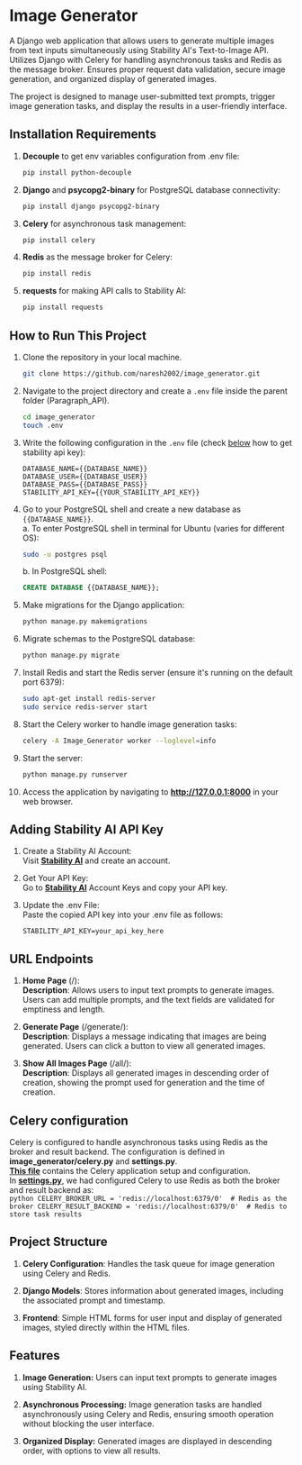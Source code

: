 # Image Generator
A Django web application that allows users to generate multiple images from text inputs simultaneously using Stability AI's Text-to-Image API.
Utilizes Django with Celery for handling asynchronous tasks and Redis as the message broker.
Ensures proper request data validation, secure image generation, and organized display of generated images.

The project is designed to manage user-submitted text prompts, trigger image generation tasks, and display the results in a user-friendly interface.


## Installation Requirements

1. **Decouple** to get env variables configuration from .env file:  
    ```bash
    pip install python-decouple
    ```
2. **Django** and **psycopg2-binary** for PostgreSQL database connectivity:  
    ```bash
    pip install django psycopg2-binary
    ```
3. **Celery** for asynchronous task management:  
    ```bash
    pip install celery
    ```
4. **Redis** as the message broker for Celery:  
    ```bash
    pip install redis
    ```
5. **requests** for making API calls to Stability AI:  
    ```bash
    pip install requests
    ```

## How to Run This Project

1. Clone the repository in your local machine.  
    ```bash
    git clone https://github.com/naresh2002/image_generator.git
    ```

2. Navigate to the project directory and create a `.env` file inside the parent folder (Paragraph_API).  
    ```bash
    cd image_generator
    touch .env
    ```

3. Write the following configuration in the `.env` file (check [below](#adding-stability-ai-api-key) how to get stability api key):  
    ```plaintext
    DATABASE_NAME={{DATABASE_NAME}}
    DATABASE_USER={{DATABASE_USER}}
    DATABASE_PASS={{DATABASE_PASS}}
    STABILITY_API_KEY={{YOUR_STABILITY_API_KEY}}
    ```

4. Go to your PostgreSQL shell and create a new database as `{{DATABASE_NAME}}`.  
    a. To enter PostgreSQL shell in terminal for Ubuntu (varies for different OS):  
    ```bash
    sudo -u postgres psql
    ```
    b. In PostgreSQL shell:  
    ```sql
    CREATE DATABASE {{DATABASE_NAME}};
    ```

5. Make migrations for the Django application:  
    ```bash
    python manage.py makemigrations
    ```

6. Migrate schemas to the PostgreSQL database:  
    ```bash
    python manage.py migrate
    ```

7. Install Redis and start the Redis server (ensure it's running on the default port 6379):  
    ```bash
    sudo apt-get install redis-server
    sudo service redis-server start
    ```

8. Start the Celery worker to handle image generation tasks:  
    ```bash
    celery -A Image_Generator worker --loglevel=info
    ```

9. Start the server:  
    ```bash
    python manage.py runserver
    ```

10. Access the application by navigating to **http://127.0.0.1:8000** in your web browser.


## Adding Stability AI API Key

1. Create a Stability AI Account:  
    Visit [**Stability AI**](https://platform.stability.ai/) and create an account.

2. Get Your API Key:  
    Go to [**Stability AI**](https://platform.stability.ai/account/keys) Account Keys and copy your API key.

3. Update the .env File:  
    Paste the copied API key into your .env file as follows:
    ```plaintext
    STABILITY_API_KEY=your_api_key_here
    ```

## URL Endpoints

1. **Home Page** (/):  
    **Description**: Allows users to input text prompts to generate images. Users can add multiple prompts, and the text fields are validated for emptiness and length.

2. **Generate Page** (/generate/):  
    **Description**: Displays a message indicating that images are being generated. Users can click a button to view all generated images.

3. **Show All Images Page** (/all/):  
    **Description**: Displays all generated images in descending order of creation, showing the prompt used for generation and the time of creation.

## Celery configuration

Celery is configured to handle asynchronous tasks using Redis as the broker and result backend. The configuration is defined in **image_generator/celery.py** and **settings.py**.  
[**This file**](image_generator/celery.py) contains the Celery application setup and configuration.  
In [**settings.py**](image_generator/settings.py), we had configured Celery to use Redis as both the broker and result backend as:  
    ```python
    CELERY_BROKER_URL = 'redis://localhost:6379/0'  # Redis as the broker
    CELERY_RESULT_BACKEND = 'redis://localhost:6379/0'  # Redis to store task results
    ```

## Project Structure

1. **Celery Configuration**: Handles the task queue for image generation using Celery and Redis.

2. **Django Models**: Stores information about generated images, including the associated prompt and timestamp.

3. **Frontend**: Simple HTML forms for user input and display of generated images, styled directly within the HTML files.


## Features

1. **Image Generation:** Users can input text prompts to generate images using Stability AI.

2. **Asynchronous Processing:** Image generation tasks are handled asynchronously using Celery and Redis, ensuring smooth operation without blocking the user interface.

3. **Organized Display:** Generated images are displayed in descending order, with options to view all results.
